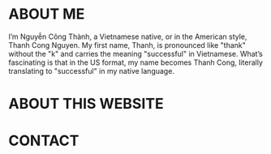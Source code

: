# ABOUT ME
I’m Nguyễn Công Thành, a Vietnamese native, or in the American style, Thanh Cong Nguyen. My first name, Thanh, is pronounced like "thank" without the "k" and carries the meaning "successful" in Vietnamese. What’s fascinating is that in the US format, my name becomes Thanh Cong, literally translating to "successful" in my native language.

# ABOUT THIS WEBSITE

# CONTACT

